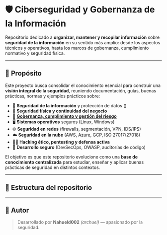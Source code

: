 # 🛡️ Ciberseguridad y Gobernanza de la Información

Repositorio dedicado a **organizar, mantener y recopilar información** sobre **seguridad de la información** en su sentido más amplio: desde los aspectos técnicos y operativos, hasta los marcos de gobernanza, cumplimiento normativo y seguridad física.

---

## 🎯 Propósito

Este proyecto busca consolidar el conocimiento esencial para construir una **visión integral de la seguridad**, reuniendo documentación, guías, buenas prácticas, normas y ejemplos prácticos sobre:

- 🔐 **Seguridad de la información** y protección de datos ()
- 🏢 **Seguridad física y continuidad del negocio**  
- 🧠 [**Gobernanza, cumplimiento y gestión del riesgo**](gobernanza/privacidad.md)  
- 🖥️ **Sistemas operativos** seguros (Linux, Windows)  
- 🌐 **Seguridad en redes** (firewalls, segmentación, VPN, IDS/IPS)  
- ☁️ **Seguridad en la nube** (AWS, Azure, GCP, ISO 27017/27018)    
- 🧑‍💻 **Hacking ético, pentesting y defensa activa**  
- 🧩 **Desarrollo seguro** (DevSecOps, OWASP, auditorías de código)  

El objetivo es que este repositorio evolucione como una **base de conocimiento centralizada** para estudiar, enseñar y aplicar buenas prácticas de seguridad en distintos contextos.

---

## 🧭 Estructura del repositorio

---

## 🧠 Autor

> Desarrollado por **Nahueld002** *(archuel)* — apasionado por la seguridad.
